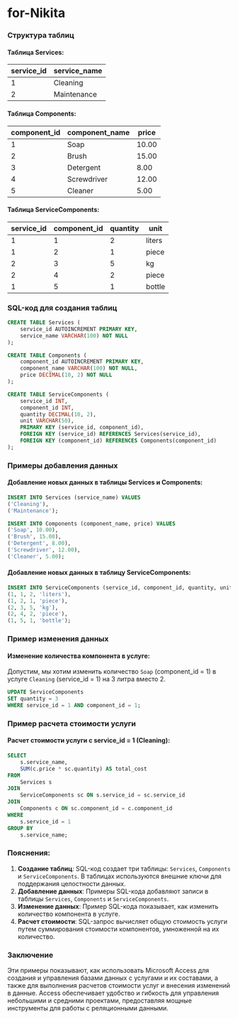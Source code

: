 # for-Nikita

### Структура таблиц

#### Таблица Services:
| service_id | service_name  |
|------------|----------------|
| 1          | Cleaning       |
| 2          | Maintenance    |

#### Таблица Components:
| component_id | component_name | price  |
|--------------|----------------|--------|
| 1            | Soap           | 10.00  |
| 2            | Brush          | 15.00  |
| 3            | Detergent      | 8.00   |
| 4            | Screwdriver    | 12.00  |
| 5            | Cleaner        | 5.00   |

#### Таблица ServiceComponents:
| service_id | component_id | quantity | unit   |
|------------|--------------|----------|--------|
| 1          | 1            | 2        | liters |
| 1          | 2            | 1        | piece  |
| 2          | 3            | 5        | kg     |
| 2          | 4            | 2        | piece  |
| 1          | 5            | 1        | bottle |

### SQL-код для создания таблиц

```sql
CREATE TABLE Services (
    service_id AUTOINCREMENT PRIMARY KEY,
    service_name VARCHAR(100) NOT NULL
);

CREATE TABLE Components (
    component_id AUTOINCREMENT PRIMARY KEY,
    component_name VARCHAR(100) NOT NULL,
    price DECIMAL(10, 2) NOT NULL
);

CREATE TABLE ServiceComponents (
    service_id INT,
    component_id INT,
    quantity DECIMAL(10, 2),
    unit VARCHAR(50),
    PRIMARY KEY (service_id, component_id),
    FOREIGN KEY (service_id) REFERENCES Services(service_id),
    FOREIGN KEY (component_id) REFERENCES Components(component_id)
);
```

### Примеры добавления данных

#### Добавление новых данных в таблицы Services и Components:

```sql
INSERT INTO Services (service_name) VALUES 
('Cleaning'), 
('Maintenance');

INSERT INTO Components (component_name, price) VALUES 
('Soap', 10.00), 
('Brush', 15.00), 
('Detergent', 8.00), 
('Screwdriver', 12.00),
('Cleaner', 5.00);
```

#### Добавление новых данных в таблицу ServiceComponents:

```sql
INSERT INTO ServiceComponents (service_id, component_id, quantity, unit) VALUES 
(1, 1, 2, 'liters'),
(1, 2, 1, 'piece'),
(2, 3, 5, 'kg'),
(2, 4, 2, 'piece'),
(1, 5, 1, 'bottle');
```

### Пример изменения данных

#### Изменение количества компонента в услуге:

Допустим, мы хотим изменить количество `Soap` (component_id = 1) в услуге `Cleaning` (service_id = 1) на 3 литра вместо 2.

```sql
UPDATE ServiceComponents
SET quantity = 3
WHERE service_id = 1 AND component_id = 1;
```

### Пример расчета стоимости услуги

#### Расчет стоимости услуги с service_id = 1 (Cleaning):

```sql
SELECT 
    s.service_name,
    SUM(c.price * sc.quantity) AS total_cost
FROM 
    Services s
JOIN 
    ServiceComponents sc ON s.service_id = sc.service_id
JOIN 
    Components c ON sc.component_id = c.component_id
WHERE 
    s.service_id = 1
GROUP BY 
    s.service_name;
```

### Пояснения:

1. **Создание таблиц**: SQL-код создает три таблицы: `Services`, `Components` и `ServiceComponents`. В таблицах используются внешние ключи для поддержания целостности данных.
2. **Добавление данных**: Примеры SQL-кода добавляют записи в таблицы `Services`, `Components` и `ServiceComponents`.
3. **Изменение данных**: Пример SQL-кода показывает, как изменить количество компонента в услуге.
4. **Расчет стоимости**: SQL-запрос вычисляет общую стоимость услуги путем суммирования стоимости компонентов, умноженной на их количество.

### Заключение

Эти примеры показывают, как использовать Microsoft Access для создания и управления базами данных с услугами и их составами, а также для выполнения расчетов стоимости услуг и внесения изменений в данные. Access обеспечивает удобство и гибкость для управления небольшими и средними проектами, предоставляя мощные инструменты для работы с реляционными данными.
